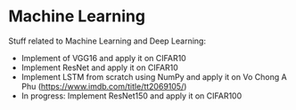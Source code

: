 # Machine Learning
Stuff related to Machine Learning and Deep Learning:
- Implement of VGG16 and apply it on CIFAR10
- Implement ResNet and apply it on CIFAR10
- Implement LSTM from scratch using NumPy and apply it on Vo Chong A Phu (https://www.imdb.com/title/tt2069105/)
- In progress: Implement ResNet150 and apply it on CIFAR100 
